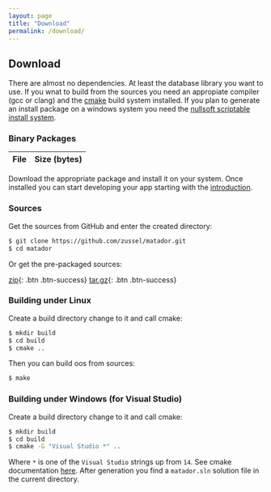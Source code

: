 ```yaml
---
layout: page
title: "Download"
permalink: /download/
---
```


## Download

There are almost no dependencies. At least the database library you want to use.
If you wnat to build from the sources you need an appropiate compiler
(gcc or clang) and the [cmake](http://www.cmake.org) build system installed.
If you plan to generate an install package on a windows system you need
the [nullsoft scriptable install system](http://nsis.sourceforge.net).


### Binary Packages

<script src="{{ "/assets/javascript/downloads.js" | relative_url }}"></script>
<table class="table table-bordered table-striped" id="downloads">
  <thead>
    <tr>
      <th>File</th><th>Size (bytes)</th>
    </tr>
  </thead>
  <tbody></tbody>
</table>

Download the appropriate package and install it on your system. Once installed you
can start developing your app starting with the [introduction](/matador/docs/introduction).

### Sources

Get the sources from GitHub and enter the created directory:

```bash
$ git clone https://github.com/zussel/matador.git
$ cd matador
```

Or get the pre-packaged sources:

[zip](https://github.com/zussel/matador/archive/v0.2.1.zip){: .btn .btn-success} [tar.gz](https://github.com/zussel/matador/archive/v0.2.1.tar.gz){: .btn .btn-success}

### Building under Linux

Create a build directory change to it and call cmake:

```bash
$ mkdir build
$ cd build
$ cmake ..
```

Then you can build oos from sources:

```bash
$ make
```

### Building under Windows (for Visual Studio)

Create a build directory change to it and call cmake:

```bash
$ mkdir build
$ cd build
$ cmake -G "Visual Studio *" ..
```

Where `*` is one of the `Visual Studio` strings up from `14`. See cmake
documentation [here](https://cmake.org/cmake/help/v3.6/manual/cmake-generators.7.html?#visual-studio-generators).
After generation you find a `matador.sln` solution file in the current directory.
